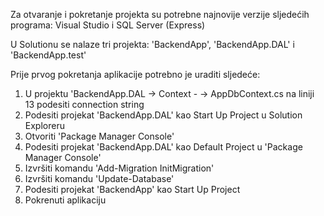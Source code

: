 Za otvaranje i pokretanje projekta su potrebne najnovije verzije sljedećih programa: Visual Studio i SQL Server (Express)

U Solutionu se nalaze tri projekta: 'BackendApp', 'BackendApp.DAL' i 'BackendApp.test'

Prije prvog pokretanja aplikacije potrebno je uraditi sljedeće: 

1. U projektu 'BackendApp.DAL -> Context - -> AppDbContext.cs na liniji 13 podesiti connection string
2. Podesiti projekat 'BackendApp.DAL' kao Start Up Project u Solution Exploreru 
3. Otvoriti 'Package Manager Console' 
4. Podesiti projekat 'BackendApp.DAL' kao Default Project u 'Package Manager Console'  
5. Izvršiti komandu 'Add-Migration InitMigration' 
6. Izvršiti komandu 'Update-Database'
7. Podesiti projekat 'BackendApp' kao Start Up Project   
8. Pokrenuti aplikaciju
